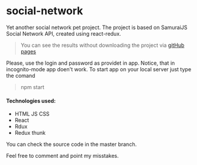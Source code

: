 # social-network

Yet another social network pet project.
The project is based on SamuraiJS Social Network API, created using react-redux. 
>You can see the results without downloading the project via 
[gitHub pages](https://derper1337.github.io/social-network/)

Please, use the login and password as providet in app. Notice, that in incognito-mode app doen't work.
To start app on your local server just type the comand
>npm start
#### Technologies used: 
- HTML JS CSS
- React
- Rdux
- Redux thunk


You can check the source code in the master branch.

Feel free to comment and point my misstakes.
